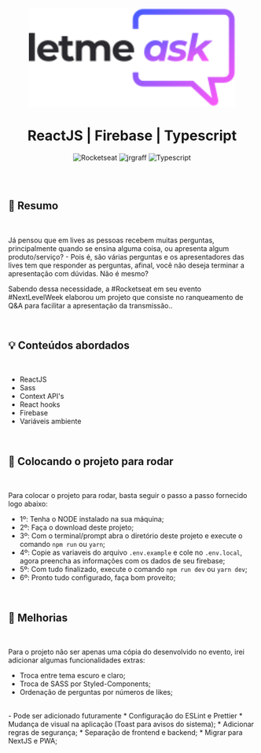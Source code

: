 <br />
<br />
<h1 align="center">
  <img alt="letmeask" src=".github/logo.svg" width="420px" /> 
  <br />
  <br />
  ReactJS | Firebase | Typescript
</h1>

<p align="center">
  <img alt="Rocketseat" src="https://img.shields.io/badge/Created%20by%3A-Rocketseat-%236D5CCD" />
  <img alt="jrgraff" src="https://img.shields.io/badge/Developed%20by%3A-jrgraff-%23DD3B3F" />
  <img alt="Typescript" src="https://img.shields.io/badge/Language%3A-Typescript-%232F74C0" /> <br />
</p> 
<br />
<br />

## :bookmark: Resumo
<br />

Já pensou que em lives as pessoas recebem muitas perguntas, principalmente quando se ensina alguma coisa,
ou apresenta algum produto/serviço? - Pois é, são várias perguntas e os apresentadores das lives tem que
responder as perguntas, afinal, você não deseja terminar a apresentação com dúvidas. Não é mesmo?

Sabendo dessa necessidade, a #Rocketseat em seu evento #NextLevelWeek elaborou 
um projeto que consiste no ranqueamento de Q&A para facilitar a apresentação da transmissão..

<br />

## :bulb: Conteúdos abordados
<br />

- ReactJS
- Sass
- Context API's
- React hooks
- Firebase
- Variáveis ambiente
<br />

## :wrench: Colocando o projeto para rodar
<br />

Para colocar o projeto para rodar, basta seguir o passo a passo fornecido logo abaixo:

- 1º: Tenha o NODE instalado na sua máquina;
- 2º: Faça o download deste projeto;
- 3º: Com o terminal/prompt abra o diretório deste projeto e execute o comando `npm run` ou `yarn`;
- 4º: Copie as variaveis do arquivo `.env.example` e cole no `.env.local`, agora preencha as informações com os dados de seu firebase;
- 5º: Com tudo finalizado, execute o comando `npm run dev` ou `yarn dev`;
- 6º: Pronto tudo configurado, faça bom proveito;
<br />

## :wrench: Melhorias
<br />

Para o projeto não ser apenas uma cópia do desenvolvido no evento, irei adicionar algumas funcionalidades extras:

* Troca entre tema escuro e claro;
* Troca de SASS por Styled-Components;
* Ordenação de perguntas por números de likes;
<br />
- Pode ser adicionado futuramente
* Configuração do ESLint e Prettier
* Mudança de visual na aplicação (Toast para avisos do sistema);
* Adicionar regras de segurança;
* Separação de frontend e backend;
* Migrar para NextJS e PWA;